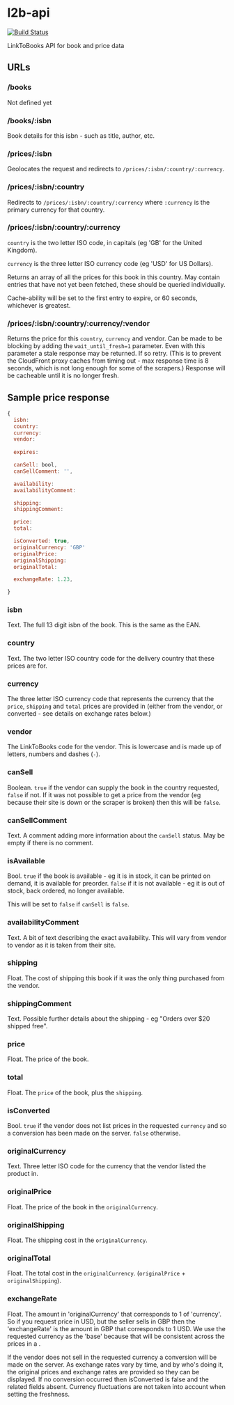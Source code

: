 # l2b-api

[![Build Status](https://secure.travis-ci.org/LinkToBooks/l2b-api.png)](http://travis-ci.org/LinkToBooks/l2b-api)

LinkToBooks API for book and price data





## URLs

### /books

Not defined yet

### /books/:isbn

Book details for this isbn - such as title, author, etc.

### /prices/:isbn

Geolocates the request and redirects to `/prices/:isbn/:country/:currency`.

### /prices/:isbn/:country

Redirects to `/prices/:isbn/:country/:currency` where `:currency` is the primary currency for that country.

### /prices/:isbn/:country/:currency

`country` is the two letter ISO code, in capitals (eg 'GB' for the United Kingdom).

`currency` is the three letter ISO currency code (eg 'USD' for US Dollars).

Returns an array of all the prices for this book in this country. May contain entries that have not yet been fetched, these should be queried individually.

Cache-ability will be set to the first entry to expire, or 60 seconds, whichever is greatest.

### /prices/:isbn/:country/:currency/:vendor

Returns the price for this `country`, `currency` and vendor. Can be made to be blocking by adding the `wait_until_fresh=1` parameter. Even with this parameter a stale response may be returned. If so retry. (This is to prevent the CloudFront proxy caches from timing out - max response time is 8 seconds, which is not long enough for some of the scrapers.) Response will be cacheable until it is no longer fresh.

## Sample price response

```javascript
{
  isbn:
  country:
  currency:
  vendor:
  
  expires:

  canSell: bool,
  canSellComment: '',

  availability:
  availabilityComment:

  shipping:
  shippingComment:

  price:
  total:

  isConverted: true,
  originalCurrency: 'GBP'
  originalPrice:
  originalShipping:
  originalTotal:

  exchangeRate: 1.23,

}
```

### isbn

Text. The full 13 digit isbn of the book. This is the same as the EAN.

### country

Text. The two letter ISO country code for the delivery country that these prices are for. 

### currency

The three letter ISO currency code that represents the currency that the `price`, `shipping` and `total` prices are provided in (either from the vendor, or converted - see details on exchange rates below.)

### vendor

The LinkToBooks code for the vendor. This is lowercase and is made up of letters, numbers and dashes (`-`).

### canSell

Boolean. `true` if the vendor can supply the book in the country requested, `false` if not. If it was not possible to get a price from the vendor (eg because their site is down or the scraper is broken) then this will be `false`.

### canSellComment

Text. A comment adding more information about the `canSell` status. May be empty if there is no comment.

### isAvailable

Bool. `true` if the book is available - eg it is in stock, it can be printed on demand, it is available for preorder. `false` if it is not available - eg it is out of stock, back ordered, no longer available.

This will be set to `false` if `canSell` is `false`.

### availabilityComment

Text. A bit of text describing the exact availability. This will vary from vendor to vendor as it is taken from their site.

### shipping

Float. The cost of shipping this book if it was the only thing purchased from the vendor.

### shippingComment

Text. Possible further details about the shipping - eg "Orders over $20 shipped free".

### price

Float. The price of the book.

### total

Float. The `price` of the book, plus the `shipping`.

### isConverted

Bool. `true` if the vendor does not list prices in the requested `currency` and so a conversion has been made on the server. `false` otherwise.

### originalCurrency

Text. Three letter ISO code for the currency that the vendor listed the product in.

### originalPrice

Float. The price of the book in the `originalCurrency`.

### originalShipping

Float. The shipping cost in the `originalCurrency`.

### originalTotal

Float. The total cost in the `originalCurrency`. (`originalPrice` + `originalShipping`).

### exchangeRate

Float. The amount in 'originalCurrency' that corresponds to 1 of 'currency'. So
if you request price in USD, but the seller sells in GBP then the 'exchangeRate'
is the amount in GBP that corresponds to 1 USD. We use the requested currency as
the 'base' because that will be consistent across the prices in a .


If the vendor does not sell in the requested currency a conversion will be
made on the server. As exchange rates vary by time, and by who's doing it, the
original prices and exchange rates are provided so they can be displayed. If no
conversion occurred then isConverted is false and the related fields absent.
Currency fluctuations are not taken into account when setting the freshness.

